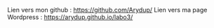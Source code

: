 Lien vers mon github : https://github.com/Arydup/
Lien vers ma page Wordpress : https://arydup.github.io/labo3/

